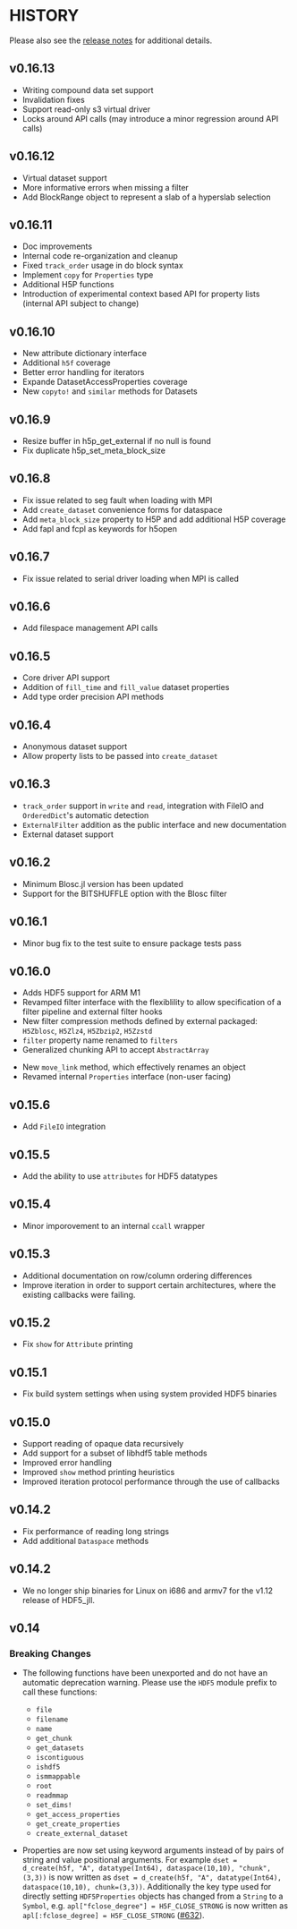 # HISTORY

Please also see the [release notes](https://github.com/JuliaIO/HDF5.jl/releases) for additional details.

## v0.16.13

* Writing compound data set support
* Invalidation fixes
* Support read-only s3 virtual driver
* Locks around API calls (may introduce a minor regression around API calls)

## v0.16.12

* Virtual dataset support
* More informative errors when missing a filter
* Add BlockRange object to represent a slab of a hyperslab selection

## v0.16.11

* Doc improvements
* Internal code re-organization and cleanup
* Fixed `track_order` usage in do block syntax
* Implement `copy` for `Properties` type
* Additional H5P functions
* Introduction of experimental context based API for property lists (internal API subject to change)

## v0.16.10

* New attribute dictionary interface
* Additional `h5f` coverage 
* Better error handling for iterators
* Expande DatasetAccessProperties coverage
* New `copyto!` and `similar` methods for Datasets 

## v0.16.9

* Resize buffer in h5p_get_external if no null is found
* Fix duplicate h5p_set_meta_block_size

## v0.16.8

* Fix issue related to seg fault when loading with MPI
* Add `create_dataset` convenience forms for dataspace
* Add `meta_block_size` property to H5P and add additional H5P coverage
* Add fapl and fcpl as keywords for h5open

## v0.16.7

* Fix issue related to serial driver loading when MPI is called

## v0.16.6

* Add filespace management API calls

## v0.16.5

* Core driver API support
* Addition of `fill_time` and `fill_value` dataset properties
* Add type order precision API methods

## v0.16.4

* Anonymous dataset support
* Allow property lists to be passed into `create_dataset`

## v0.16.3

* `track_order` support in `write` and `read`, integration with FileIO and `OrderedDict`'s automatic detection
* `ExternalFilter` addition as the public interface and new documentation 
* External dataset support

## v0.16.2

* Minimum Blosc.jl version has been updated
* Support for the  BITSHUFFLE option with the Blosc filter

## v0.16.1

* Minor bug fix to the test suite to ensure package tests pass

## v0.16.0

* Adds HDF5 support for ARM M1
* Revamped filter interface with the flexiblility to allow specification of a filter pipeline and external filter hooks
* New filter compression methods defined by external packaged: `H5Zblosc`, `H5Zlz4`, `H5Zbzip2`, `H5Zzstd`
* `filter` property name renamed to `filters`
* Generalized chunking API to accept `AbstractArray`
- New `move_link` method, which effectively renames an object
- Revamed internal `Properties` interface (non-user facing)

## v0.15.6

* Add `FileIO` integration

## v0.15.5

* Add the ability to use `attributes` for HDF5 datatypes

## v0.15.4

* Minor imporovement to an internal `ccall` wrapper

## v0.15.3

* Additional documentation on row/column ordering differences
* Improve iteration in order to support certain architectures, where the existing callbacks were failing.

## v0.15.2

* Fix `show` for `Attribute` printing

## v0.15.1

* Fix build system settings when using system provided HDF5 binaries

## v0.15.0

* Support reading of opaque data recursively
* Add support for a subset of libhdf5 table methods
* Improved error handling
* Improved `show` method printing heuristics
* Improved iteration protocol performance through the use of callbacks

## v0.14.2

* Fix performance of reading long strings
* Add additional `Dataspace` methods

## v0.14.2

* We no longer ship binaries for Linux on i686 and armv7 for the v1.12 release of HDF5_jll.

## v0.14

### Breaking Changes

* The following functions have been unexported and do not have an automatic deprecation warning. Please use the `HDF5` module prefix to call these functions:
  - `file`
  - `filename`
  - `name`
  - `get_chunk`
  - `get_datasets`
  - `iscontiguous`
  - `ishdf5`
  - `ismmappable`
  - `root`
  - `readmmap`
  - `set_dims!`
  - `get_access_properties`
  - `get_create_properties`
  - `create_external_dataset`

* Properties are now set using keyword arguments instead of by pairs of string and value positional arguments.
  For example `dset = d_create(h5f, "A", datatype(Int64), dataspace(10,10), "chunk", (3,3))` is now written as
  `dset = d_create(h5f, "A", datatype(Int64), dataspace(10,10), chunk=(3,3))`. Additionally the key type used for
  directly setting `HDF5Properties` objects has changed from a `String` to a `Symbol`, e.g.
  `apl["fclose_degree"] = H5F_CLOSE_STRONG` is now written as `apl[:fclose_degree] = H5F_CLOSE_STRONG` ([#632](https://github.com/JuliaIO/HDF5.jl/pull/632)).
